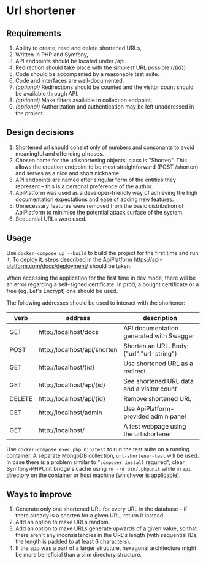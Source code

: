 # Url shortener

## Requirements

1. Ability to create, read and delete shortened URLs,
2. Written in PHP and Symfony,
3. API endpoints should be located under /api.
4. Redirection should take place with the simplest URL possible (/{id})
5. Code should be accompanied by a reasonable test suite.
6. Code and interfaces are well-documented.
7. *(optional)* Redirections should be counted and the visitor count should be available through API.
8. *(optional)* Make filters available in collection endpoint.
9. *(optional)* Authorization and authentication may be left unaddressed in the project.

## Design decisions

1. Shortened url should consist only of numbers and consonants to avoid meaningful and offending phrases.
2. Chosen name for the url shortening objects' class is "Shorten". This allows the creation endpoint to be most straightforward (POST /shorten) and serves as a nice and short nickname 
3. API endpoints are named after singular form of the entities they represent – this is a personal preference of the author.
4. ApiPlatform was used as a developer-friendly way of achieving the high documentation expectations and ease of adding new features.
5. Unnecessary features were removed from the basic distribution of ApiPlatform to minimise the potential attack surface of the system.
6. Sequential URLs were used.

## Usage

Use `docker-compose up --build` to build the project for the first time and run it. To deploy it, steps described in the ApiPlatform https://api-platform.com/docs/deployment/ should be taken.

When accessing the application for the first time in dev mode, there will be an error regarding a self-signed certificate. In prod, a bought certificate or a free (eg. Let's Encrypt) one should be used.

The following addresses should be used to interact with the shortener:

| verb | address                              | description                                |
|------|--------------------------------------|--------------------------------------------|
| GET  | http://localhost/docs                | API documentation generated with Swagger   |
| POST | http://localhost/api/shorten         | Shorten an URL. Body: {"url":"url-string"} |
| GET  | http://localhost/{id}                | Use shortened URL as a redirect            |
| GET  | http://localhost/api/{id}            | See shortened URL data and a visitor count |
|DELETE| http://localhost/api/{id}            | Remove shortened URL                       |
| GET  | http://localhost/admin               | Use ApiPlatform-provided admin panel       |
| GET  | http://localhost/                    | A test webpage using the url shortener     |

Use `docker-compose exec php bin/test` to run the test suite on a running container. A separate MongoDB collection, `url-shortener-test` will be used.
In case there is a problem similar to "`composer install` required", clear Symfony-PHPUnit bridge's cache using `rm -rd bin/.phpunit` while in `api` directory on the container or host machine (whichever is applicable).

## Ways to improve

1. Generate only one shortened URL for every URL in the database – if there already is a shorten for a given URL, return it instead.
2. Add an option to make URLs random.
3. Add an option to make URLs generate upwards of a given value, so that there aren't any inconsistencies in the URL's length (with sequential IDs, the length is padded to at least 6 characters).
4. If the app was a part of a larger structure, hexagonal architecture might be more beneficial than a slim directory structure.
